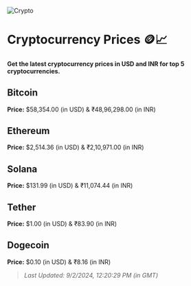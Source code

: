 
![Crypto](https://www.techguide.com.au/wp-content/uploads/2020/11/crypto3.jpeg)

# Cryptocurrency Prices 🪙📈

#### Get the latest cryptocurrency prices in USD and INR for top 5 cryptocurrencies.

## Bitcoin

**Price:** $58,354.00 (in USD) & ₹48,96,298.00 (in INR)

## Ethereum

**Price:** $2,514.36 (in USD) & ₹2,10,971.00 (in INR)

## Solana

**Price:** $131.99 (in USD) & ₹11,074.44 (in INR)

## Tether

**Price:** $1.00 (in USD) & ₹83.90 (in INR)

## Dogecoin

**Price:** $0.10 (in USD) & ₹8.16 (in INR)

> _Last Updated: 9/2/2024, 12:20:29 PM (in GMT)_
